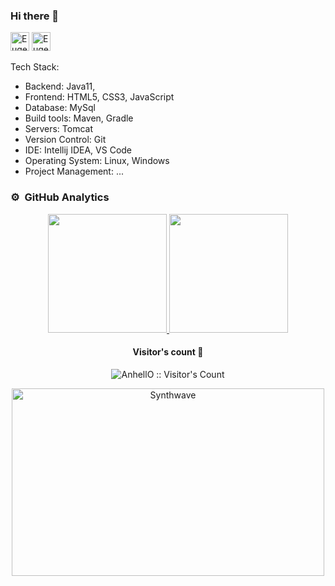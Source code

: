### Hi there 👋
[<img src='https://cdn.jsdelivr.net/npm/simple-icons@3.0.1/icons/linkedin.svg' alt="Eugene Shadura LinkedIn" height='30'>](https://www.linkedin.com/in/eugene-shadura-640b681b7/) [<img src="https://cdn.jsdelivr.net/npm/simple-icons@3.0.1/icons/gmail.svg" height="30" alt="Eugene Shadura's Gmail">](mailto:evgeshashadura@gmail.com)

Tech Stack:

- Backend: Java11, 
- Frontend: HTML5, CSS3, JavaScript
- Database: MySql
- Build tools: Maven, Gradle
- Servers: Tomcat
- Version Control: Git
- IDE: Intellij IDEA, VS Code
- Operating System: Linux, Windows
- Project Management: ...

### ⚙️ &nbsp;GitHub Analytics
<p align="center">
<a href="https://github.com/Evgenij009">
  <img height="190em" src="https://github-readme-stats-eight-theta.vercel.app/api?username=Evgenij009&show_icons=true&theme=algolia&include_all_commits=true&count_private=true"/>
  <img height="190em" src="https://github-readme-stats.vercel.app/api/top-langs/?username=Evgenij009&layout=compact&langs_count=8&theme=algolia&hide=php,html"/>
</a>
</p>
<h4 align="center">Visitor's count 👀</h4>

<p align="center"><img src="https://profile-counter.glitch.me/%7BEvgenij009%7D/count.svg" alt="AnhellO :: Visitor's Count" /></p>

<p align="center"><img src="https://thumbs.gfycat.com/GoodnaturedFondGaur-size_restricted.gif" alt="Synthwave" height="300" width="500"></p>
